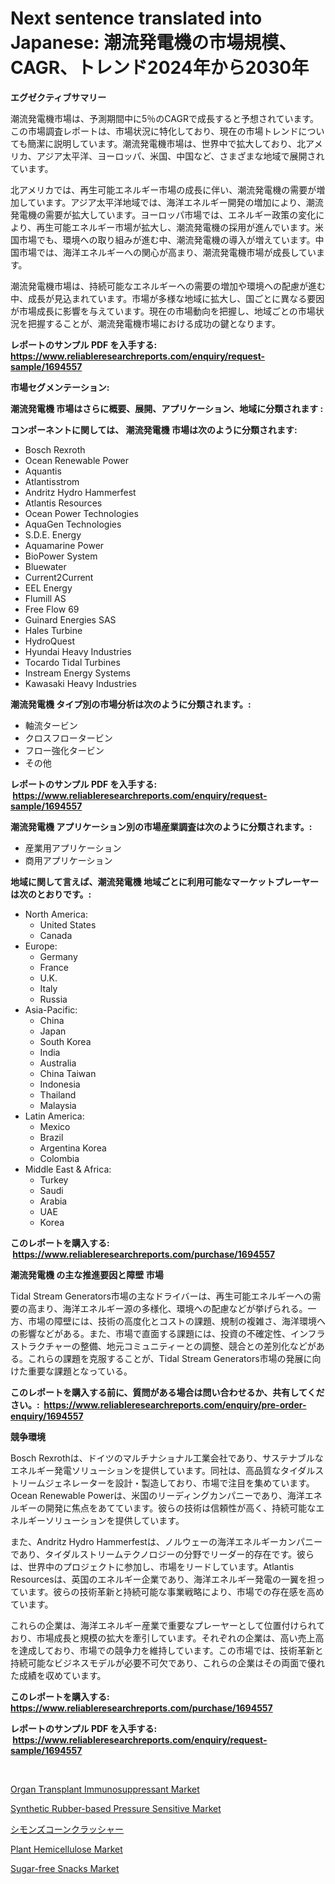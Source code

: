 <p><h1>Next sentence translated into Japanese:
潮流発電機の市場規模、CAGR、トレンド2024年から2030年</h1></p><p><strong>エグゼクティブサマリー</strong></p>
<p><p>潮流発電機市場は、予測期間中に5％のCAGRで成長すると予想されています。この市場調査レポートは、市場状況に特化しており、現在の市場トレンドについても簡潔に説明しています。潮流発電機市場は、世界中で拡大しており、北アメリカ、アジア太平洋、ヨーロッパ、米国、中国など、さまざまな地域で展開されています。</p><p>北アメリカでは、再生可能エネルギー市場の成長に伴い、潮流発電機の需要が増加しています。アジア太平洋地域では、海洋エネルギー開発の増加により、潮流発電機の需要が拡大しています。ヨーロッパ市場では、エネルギー政策の変化により、再生可能エネルギー市場が拡大し、潮流発電機の採用が進んでいます。米国市場でも、環境への取り組みが進む中、潮流発電機の導入が増えています。中国市場では、海洋エネルギーへの関心が高まり、潮流発電機市場が成長しています。</p><p>潮流発電機市場は、持続可能なエネルギーへの需要の増加や環境への配慮が進む中、成長が見込まれています。市場が多様な地域に拡大し、国ごとに異なる要因が市場成長に影響を与えています。現在の市場動向を把握し、地域ごとの市場状況を把握することが、潮流発電機市場における成功の鍵となります。</p></p>
<p><strong>レポートのサンプル PDF を入手する: <a href="https://www.reliableresearchreports.com/enquiry/request-sample/1694557">https://www.reliableresearchreports.com/enquiry/request-sample/1694557</a></strong></p>
<p><strong>市場セグメンテーション:</strong></p>
<p><strong> 潮流発電機 市場はさらに概要、展開、アプリケーション、地域に分類されます :</strong></p>
<p><strong>コンポーネントに関しては、 潮流発電機 市場は次のように分類されます: &nbsp;</strong></p>
<p><ul><li>Bosch Rexroth</li><li>Ocean Renewable Power</li><li>Aquantis</li><li>Atlantisstrom</li><li>Andritz Hydro Hammerfest</li><li>Atlantis Resources</li><li>Ocean Power Technologies</li><li>AquaGen Technologies</li><li>S.D.E. Energy</li><li>Aquamarine Power</li><li>BioPower System</li><li>Bluewater</li><li>Current2Current</li><li>EEL Energy</li><li>Flumill AS</li><li>Free Flow 69</li><li>Guinard Energies SAS</li><li>Hales Turbine</li><li>HydroQuest</li><li>Hyundai Heavy Industries</li><li>Tocardo Tidal Turbines</li><li>Instream Energy Systems</li><li>Kawasaki Heavy Industries</li></ul></p>
<p><strong> 潮流発電機 タイプ別の市場分析は次のように分類されます。:</strong></p>
<p><ul><li>軸流タービン</li><li>クロスフロータービン</li><li>フロー強化タービン</li><li>その他</li></ul></p>
<p><strong>レポートのサンプル PDF を入手する: &nbsp;<a href="https://www.reliableresearchreports.com/enquiry/request-sample/1694557">https://www.reliableresearchreports.com/enquiry/request-sample/1694557</a></strong></p>
<p><strong> 潮流発電機 アプリケーション別の市場産業調査は次のように分類されます。:</strong></p>
<p><ul><li>産業用アプリケーション</li><li>商用アプリケーション</li></ul></p>
<p><strong>地域に関して言えば、潮流発電機 地域ごとに利用可能なマーケットプレーヤーは次のとおりです。:</strong></p>
<p><ul>
    <li>
        North America:
        <ul>
            <li>United States</li>
            <li>Canada</li>
        </ul>
    </li>
    <li>
        Europe:
        <ul>
            <li>Germany</li>
            <li>France</li>
            <li>U.K.</li>
            <li>Italy</li>
            <li>Russia</li>
        </ul>
    </li>
    <li>
        Asia-Pacific:
        <ul>
            <li>China</li>
            <li>Japan</li>
            <li>South Korea</li>
            <li>India</li>
            <li>Australia</li>
            <li>China Taiwan</li>
            <li>Indonesia</li>
            <li>Thailand</li>
            <li>Malaysia</li>
        </ul>
    </li>
    <li>
        Latin America:
        <ul>
            <li>Mexico</li>
            <li>Brazil</li>
            <li>Argentina Korea</li>
            <li>Colombia</li>
        </ul>
    </li>
    <li>
        Middle East & Africa:
        <ul>
            <li>Turkey</li>
            <li>Saudi</li>
            <li>Arabia</li>
            <li>UAE</li>
            <li>Korea</li>
        </ul>
    </li>
    </ul></p>
<p><strong>このレポートを購入する: &nbsp;<a href="https://www.reliableresearchreports.com/purchase/1694557">https://www.reliableresearchreports.com/purchase/1694557</a></strong></p>
<p><strong>潮流発電機 の主な推進要因と障壁 市場</strong></p>
<p><p>Tidal Stream Generators市場の主なドライバーは、再生可能エネルギーへの需要の高まり、海洋エネルギー源の多様化、環境への配慮などが挙げられる。一方、市場の障壁には、技術の高度化とコストの課題、規制の複雑さ、海洋環境への影響などがある。また、市場で直面する課題には、投資の不確定性、インフラストラクチャーの整備、地元コミュニティーとの調整、競合との差別化などがある。これらの課題を克服することが、Tidal Stream Generators市場の発展に向けた重要な課題となっている。</p></p>
<p><strong>このレポートを購入する前に、質問がある場合は問い合わせるか、共有してください。:&nbsp; <a href="https://www.reliableresearchreports.com/enquiry/pre-order-enquiry/1694557">https://www.reliableresearchreports.com/enquiry/pre-order-enquiry/1694557</a></strong></p>
<p><strong>競争環境</strong></p>
<p><p>Bosch Rexrothは、ドイツのマルチナショナル工業会社であり、サステナブルなエネルギー発電ソリューションを提供しています。同社は、高品質なタイダルストリームジェネレーターを設計・製造しており、市場で注目を集めています。Ocean Renewable Powerは、米国のリーディングカンパニーであり、海洋エネルギーの開発に焦点をあてています。彼らの技術は信頼性が高く、持続可能なエネルギーソリューションを提供しています。</p><p>また、Andritz Hydro Hammerfestは、ノルウェーの海洋エネルギーカンパニーであり、タイダルストリームテクノロジーの分野でリーダー的存在です。彼らは、世界中のプロジェクトに参加し、市場をリードしています。Atlantis Resourcesは、英国のエネルギー企業であり、海洋エネルギー発電の一翼を担っています。彼らの技術革新と持続可能な事業戦略により、市場での存在感を高めています。</p><p>これらの企業は、海洋エネルギー産業で重要なプレーヤーとして位置付けられており、市場成長と規模の拡大を牽引しています。それぞれの企業は、高い売上高を達成しており、市場での競争力を維持しています。この市場では、技術革新と持続可能なビジネスモデルが必要不可欠であり、これらの企業はその両面で優れた成績を収めています。</p></p>
<p><strong>このレポートを購入する: &nbsp; <a href="https://www.reliableresearchreports.com/purchase/1694557">https://www.reliableresearchreports.com/purchase/1694557</a></strong></p>
<p><strong>レポートのサンプル PDF を入手する: &nbsp;<a href="https://www.reliableresearchreports.com/enquiry/request-sample/1694557">https://www.reliableresearchreports.com/enquiry/request-sample/1694557</a></strong><strong></strong></p>
<p>&nbsp;</p>
<p><p><a href="https://natural-crush-b99.notion.site/Organ-Transplant-Immunosuppressant-Market-Analysis-and-Market-Size-Global-Industry-Overview-Market-7dd8c9adad29476e8e88e3245acab0d2">Organ Transplant Immunosuppressant Market</a></p><p><a href="https://github.com/RickHolmes3/Market-Research-Report-List-3/blob/main/synthetic-rubber-based-pressure-sensitive-market.md">Synthetic Rubber-based Pressure Sensitive Market</a></p><p><a href="https://github.com/cnnriuez22368/Market-Research-Report-List-1/blob/main/96522051797.md">シモンズコーンクラッシャー</a></p><p><a href="https://github.com/Krish2023na/Market-Research-Report-List-3/blob/main/plant-hemicellulose-market.md">Plant Hemicellulose Market</a></p><p><a href="https://view.publitas.com/reportprime-1/sugar-free-snacks-market-growth-market-trends-covid-19-impact-and-forecasts-for-period-from-2024-2031/">Sugar-free Snacks Market</a></p></p>